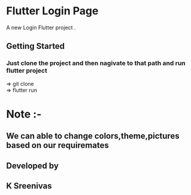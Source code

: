 # Flutter Login Page

A new Login Flutter project .

## Getting Started
  
### Just clone the project and then nagivate to that path and run flutter project

=> git clone <URL> <br>
=> flutter run

# Note :-
## We can able to change colors,theme,pictures based on our requiremates</P>
  


## Developed by
## K Sreenivas
